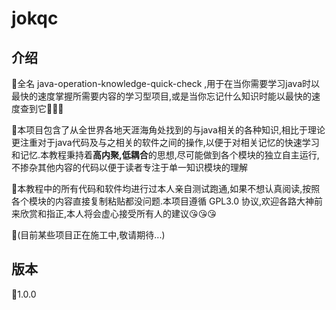 # jokqc

## 介绍
📃全名 java-operation-knowledge-quick-check ,用于在当你需要学习java时以最快的速度掌握所需要内容的学习型项目,或是当你忘记什么知识时能以最快的速度查到它🎇🎇🎇

📃本项目包含了从全世界各地天涯海角处找到的与java相关的各种知识,相比于理论更注重对于java代码及与之相关的软件之间的操作,以便于对相关记忆的快速学习和记忆.本教程秉持着**高内聚,低耦合**的思想,尽可能做到各个模块的独立自主运行,不掺杂其他内容的代码以便于读者专注于单一知识模块的理解

📃本教程中的所有代码和软件均进行过本人亲自测试跑通,如果不想认真阅读,按照各个模块的内容直接复制粘贴都没问题.本项目遵循 GPL3.0 协议,欢迎各路大神前来欣赏和指正,本人将会虚心接受所有人的建议😘😘😘

📃(目前某些项目正在施工中,敬请期待...)

## 版本

📄1.0.0

